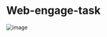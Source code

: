 # Web-engage-task



![image](https://user-images.githubusercontent.com/94324872/216808486-e6a796e2-ab8f-4528-a42e-1ce9cd964cea.png)
